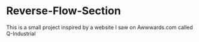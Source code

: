 # Reverse-Flow-Section
This is a small project inspired by a website I saw on Awwwards.com called Q-Industrial
